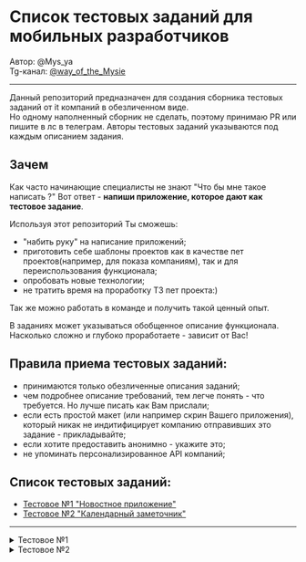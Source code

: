 # Список тестовых заданий для мобильных разработчиков  
Автор: @Mys_ya  
Tg-канал: [@way_of_the_Mysie](https://t.me/way_of_the_Mysie)

---  

Данный репозиторий предназначен для создания сборника тестовых заданий от it компаний в обезличенном виде.  
Но одному наполненный сборник не сделать, поэтому принимаю PR или пишите в лс в телеграм. Авторы тестовых заданий указываются под каждым описанием задания.

Зачем  
---  
Как часто начинающие специалисты не знают "Что бы мне такое написать ?" Вот ответ - **напиши приложение, которое дают как тестовое задание**.  


Используя этот репозиторий Ты сможешь:
- "набить руку" на написание приложений;
- приготовить себе шаблоны проектов как в качестве пет проектов(например, для показа компаниям), так и для переиспользования функционала;
- опробовать новые технологии;
- не тратить время на проработку ТЗ пет проекта:)

Так же можно работать в команде и получить такой ценный опыт.  

В заданиях может указываться обобщенное описание функционала. Насколько сложно и глубоко проработаете - зависит от Вас!
  
Правила приема тестовых заданий:
---
- принимаются только обезличенные описания заданий;
- чем подробнее описание требований, тем легче понять - что требуется. Но лучше писать как Вам прислали;
- если есть простой макет (или например скрин Вашего приложения), который никак не индитифицирует компанию отправивших это задание - прикладывайте;
- если хотите предоставить анонимно - укажите это;
- не упоминать персонализированное API компаний;

Список тестовых заданий:
---  

- [Тестовое №1 "Новостное приложение"](#test_app_1)  
- [Тестовое №2 "Календарный заметочник"](#test_app_2)

---  
<details> <summary> <a id="test_app_1"> Тестовое №1 </a> </summary>

  **Задание предоставил:**  
  @Mys_ya  

  **Основное задание:**  
  Необходимо реализовать приложение, которое будет отображать список новостей. Можно перейти на отдельный экран новости.  
    
  **Ограничения:**  
  Код должен быть написан на Kotlin (Android)/Swift(iOS). В остальном можно использовать любые подходы, технологии, библиотеки и тд.  

  **Дополнительный функционал:**  
  - Необходимо добавить Bottom Navigation;
  - Первый экран — список новостей (из основного задания). В него мы добавляем возможность пагинации. Также на детальном экране новости добавляем возможность «добавить в избранное» новость.
  - Второй экран — список избранных новостей. Избранное реализуем локальное. Также есть переход на детальный экран, как на первом экране.
  - Третий экран — настройки. Настройки состоят из двух пунктов: светлая/темная тема и очистка избранного.

**Пример готового приложения:**

<img src="https://github.com/user-attachments/assets/589af0b2-bd88-4757-b5a3-9bec6bc5acba" alt="Главные экран" width="300" height="620">
<img src="https://github.com/user-attachments/assets/5899c927-430e-4e84-a93a-5550a4991077" alt="Экран настроек" width="300" height="620">
<img src="https://github.com/user-attachments/assets/7f50522b-7c88-438e-bf20-c3ea8b43e6bf" alt="Экран детальной информации" width="300" height="620">

</details>  


<details> <summary> <a id="test_app_2"> Тестовое №2 </a> </summary>  

  **Задание предоставил:**  
  @Mys_ya  
  
  **Основное задание:**  
  Написать мобильное приложение, представляющее из себя ежедневник. В приложении присутствуют 2 экрана - Список дел с календарем, подробное описание дела.  

   **Особенности:**  
   
   - Список дел должен быть в формате JSON  
     Пример:  
    { “id”:1,  
    “date_start”:”147600000”,  
    “date_finish”:”147610000”,  
    “name”:”My task”,  
    “description”:”Описание моего дела”  
    } (date_start, date_finish имеют тип timestamp)

   - Список дел с календарем - экран на котором присутствует возможность выбрать один день, после выбора дня в конце экрана должна обновиться таблица с делами, в каждой ячейке таблицы указан 1 час из дня (например 14.00-15.00);
   - Если в это время есть дело, оно должно отобразиться блоком (название и время);
   - Подробное описание дела включает в себя: название, дату и время, краткое описание дела текстом;
   - В проекте лежит файл Json с начальными данными (задачами). При первом запуске приложения - БД должна инициализироваться(наполниться) этими задачами.
   - Календарь можно использовать любой;  

  **Дополнительный функционал:**  
  - Добавить экран создания дела, на котором присутствует возможность указать название, выбрать дату и время, краткое описание дела текстом;
  - Создание компонентов экрана кодом с помощью кастомных вью на Kotlin или верстка с помощью Jetpack Compose;
  - Для локального хранения используем Room;  

  **Пример готового приложения:**  
  
  <img src="https://github.com/user-attachments/assets/c224d9ab-10c3-4a4c-b748-92baa3be3330" alt="Главные экран вид 1" width="300" height="620">
  <img src="https://github.com/user-attachments/assets/96984e2e-b03d-46ef-9ada-c657ba7fbe77" alt="Главные экран вид 2" width="300" height="620">
  <img src="https://github.com/user-attachments/assets/28dfc662-dd4b-4e68-be78-6457c82fe7ad" alt="Экран описания задачи" width="300" height="620">
  <img src="https://github.com/user-attachments/assets/dd683d48-42cd-4c13-89ec-6b56e36f625e" alt="Экран создание задачи" width="300" height="620">

</details>  
